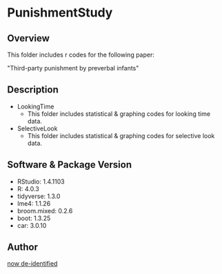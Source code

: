 PunishmentStudy
====

## Overview
This folder includes r codes for the following paper:

"Third-party punishment by preverbal infants"

## Description
- LookingTime
  - This folder includes statistical & graphing codes for looking time data.
- SelectiveLook
  - This folder includes statistical & graphing codes for selective look data.

## Software & Package Version
- RStudio: 1.4.1103
- R: 4.0.3
- tidyverse: 1.3.0
- lme4: 1.1.26
- broom.mixed: 0.2.6
- boot: 1.3.25
- car: 3.0.10

## Author
[now de-identified](https://github.com/dororo1225)
